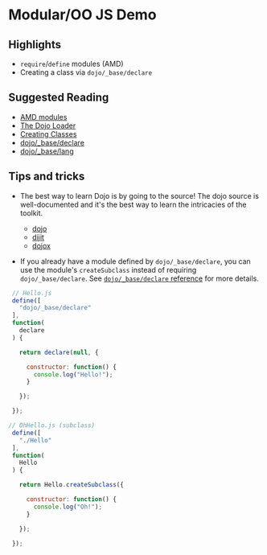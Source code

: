 # Modular/OO JS Demo

## Highlights

* `require`/`define` modules (AMD)
* Creating a class via `dojo/_base/declare`

## Suggested Reading

* [AMD modules](http://dojotoolkit.org/documentation/tutorials/1.10/modules/)
* [The Dojo Loader](https://dojotoolkit.org/reference-guide/1.10/loader/amd.html)
* [Creating Classes](http://dojotoolkit.org/documentation/tutorials/1.10/declare/)
* [dojo/_base/declare](http://dojotoolkit.org/reference-guide/1.10/dojo/_base/declare.html)
* [dojo/_base/lang](http://dojotoolkit.org/reference-guide/1.10/dojo/_base/lang.html)

## Tips and tricks

* The best way to learn Dojo is by going to the source! The dojo source is well-documented and it's the best way to learn the intricacies of the toolkit.

  * [dojo](https://github.com/dojo/dojo/)
  * [dijit](https://github.com/dojo/dijit/)
  * [dojox](https://github.com/dojo/dojox/)

* If you already have a module defined by `dojo/_base/declare`, you can use the module's `createSubclass` instead of requiring `dojo/_base/declare`. See [`dojo/_base/declare` reference](http://dojotoolkit.org/reference-guide/1.10/dojo/_base/declare.html#createsubclass) for more details.

```javascript
 // Hello.js
 define([
   "dojo/_base/declare"
 ],
 function(
   declare
 ) {

   return declare(null, {

     constructor: function() {
       console.log("Hello!");
     }

   });

 });

// OhHello.js (subclass)
 define([
   "./Hello"
 ],
 function(
   Hello
 ) {

   return Hello.createSubclass({

     constructor: function() {
       console.log("Oh!");
     }

   });

 });
```
